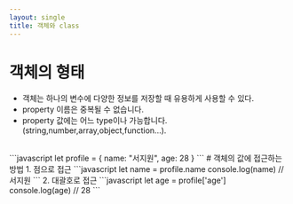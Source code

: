 ```yaml
---
layout: single
title: 객체와 class
---
```

  
# 객체의 형태  
- 객체는 하나의 변수에 다양한 정보를 저장할 때 유용하게 사용할 수 있다.  
- property 이름은 중복될 수 없습니다.  
- property 값에는 어느 type이나 가능합니다.(string,number,array,object,function...). 
 <br>
```javascript 
let profile = {
  name: "서지원",
  age: 28
 } 
 ``` 
 # 객체의 값에 접근하는 방법  
 1. 점으로 접근  
 ```javascript 
 let name = profile.name  
 console.log(name) // 서지원
 ```  
 2. 대괄호로 접근  
 ```javascript 
 let age = profile['age']
 console.log(age) // 28
 ``` 
 
